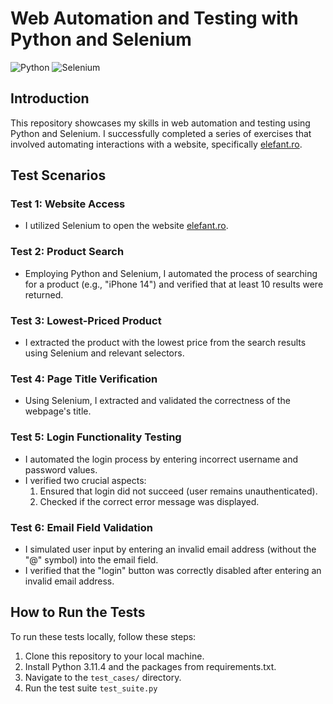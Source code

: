 # Web Automation and Testing with Python and Selenium

![Python](https://img.shields.io/badge/Python-3.11.4-blue)
![Selenium](https://img.shields.io/badge/Selenium-4.11.2-green)

## Introduction

This repository showcases my skills in web automation and testing using Python and Selenium. I successfully completed a series of exercises that involved automating interactions with a website, specifically [elefant.ro](https://www.elefant.ro/).

## Test Scenarios

### Test 1: Website Access
- I utilized Selenium to open the website [elefant.ro](https://www.elefant.ro/).

### Test 2: Product Search
- Employing Python and Selenium, I automated the process of searching for a product (e.g., "iPhone 14") and verified that at least 10 results were returned.

### Test 3: Lowest-Priced Product
- I extracted the product with the lowest price from the search results using Selenium and relevant selectors.

### Test 4: Page Title Verification
- Using Selenium, I extracted and validated the correctness of the webpage's title.

### Test 5: Login Functionality Testing
- I automated the login process by entering incorrect username and password values.
- I verified two crucial aspects:
    1. Ensured that login did not succeed (user remains unauthenticated).
    2. Checked if the correct error message was displayed.

### Test 6: Email Field Validation
- I simulated user input by entering an invalid email address (without the "@" symbol) into the email field.
- I verified that the "login" button was correctly disabled after entering an invalid email address.

## How to Run the Tests

To run these tests locally, follow these steps:

1. Clone this repository to your local machine.
2. Install Python 3.11.4 and the packages from requirements.txt.
3. Navigate to the `test_cases/` directory.
4. Run the test suite `test_suite.py`
